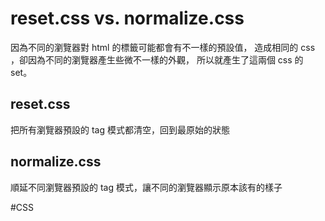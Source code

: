 # reset.css vs. normalize.css
因為不同的瀏覽器對 html 的標籤可能都會有不一樣的預設值，
造成相同的 css ，卻因為不同的瀏覽器產生些微不一樣的外觀，
所以就產生了這兩個 css 的  set。

## reset.css
把所有瀏覽器預設的 tag 模式都清空，回到最原始的狀態


## normalize.css
順延不同瀏覽器預設的 tag 模式，讓不同的瀏覽器顯示原本該有的樣子

#CSS 
